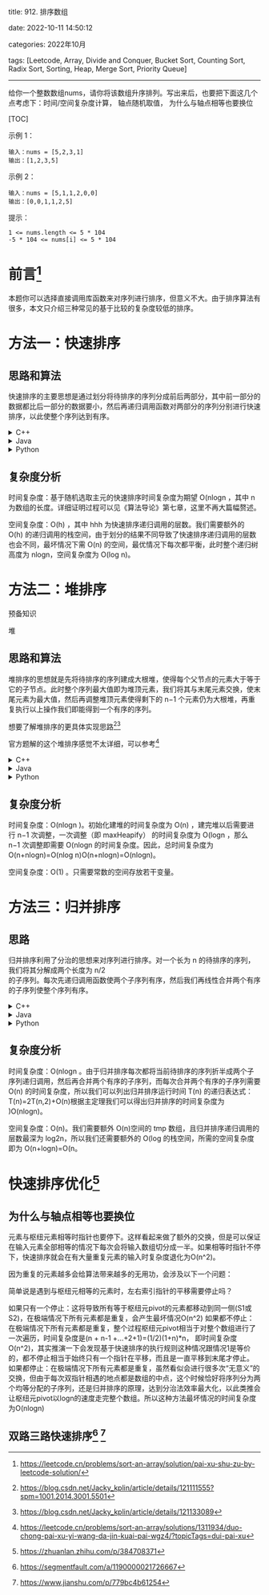 
title: 912. 排序数组

date: 2022-10-11 14:50:12

categories: 2022年10月

tags: [Leetcode, Array, Divide and Conquer, Bucket Sort, Counting Sort, Radix Sort, Sorting, Heap, Merge Sort, Priority Queue]

---

给你一个整数数组nums，请你将该数组升序排列。写出来后，也要把下面这几个点考虑下：时间/空间复杂度计算， 轴点随机取值， 为什么与轴点相等也要换位

<!-- more -->

[TOC]



示例 1：

    输入：nums = [5,2,3,1]
    输出：[1,2,3,5]

示例 2：

    输入：nums = [5,1,1,2,0,0]
    输出：[0,0,1,1,2,5]


提示：

    1 <= nums.length <= 5 * 104
    -5 * 104 <= nums[i] <= 5 * 104

# 前言[^1]

本题你可以选择直接调用库函数来对序列进行排序，但意义不大。由于排序算法有很多，本文只介绍三种常见的基于比较的复杂度较低的排序。


# 方法一：快速排序

## 思路和算法

快速排序的主要思想是通过划分将待排序的序列分成前后两部分，其中前一部分的数据都比后一部分的数据要小，然后再递归调用函数对两部分的序列分别进行快速排序，以此使整个序列达到有序。




<details>
    <summary>C++</summary>

```
class Solution {
    int partition(vector<int>& nums, int l, int r) {
        int pivot = nums[r];
        int i = l - 1;
        for (int j = l; j <= r - 1; ++j) {
            if (nums[j] <= pivot) {
                i = i + 1;
                swap(nums[i], nums[j]);
            }
        }
        swap(nums[i + 1], nums[r]);
        return i + 1;
    }
    int randomized_partition(vector<int>& nums, int l, int r) {
        int i = rand() % (r - l + 1) + l; // 随机选一个作为我们的主元
        swap(nums[r], nums[i]);
        return partition(nums, l, r);
    }
    void randomized_quicksort(vector<int>& nums, int l, int r) {
        if (l < r) {
            int pos = randomized_partition(nums, l, r);
            randomized_quicksort(nums, l, pos - 1);
            randomized_quicksort(nums, pos + 1, r);
        }
    }
public:
    vector<int> sortArray(vector<int>& nums) {
        srand((unsigned)time(NULL));
        randomized_quicksort(nums, 0, (int)nums.size() - 1);
        return nums;
    }
};


```
</details>

<details>
    <summary>Java</summary>

```
class Solution {
    public int[] sortArray(int[] nums) {
        randomizedQuicksort(nums, 0, nums.length - 1);
        return nums;
    }

    public void randomizedQuicksort(int[] nums, int l, int r) {
        if (l < r) {
            int pos = randomizedPartition(nums, l, r);
            randomizedQuicksort(nums, l, pos - 1);
            randomizedQuicksort(nums, pos + 1, r);
        }
    }

    public int randomizedPartition(int[] nums, int l, int r) {
        int i = new Random().nextInt(r - l + 1) + l; // 随机选一个作为我们的主元
        swap(nums, r, i);
        return partition(nums, l, r);
    }

    public int partition(int[] nums, int l, int r) {
        int pivot = nums[r];
        int i = l - 1;
        for (int j = l; j <= r - 1; ++j) {
            if (nums[j] <= pivot) {
                i = i + 1;
                swap(nums, i, j);
            }
        }
        swap(nums, i + 1, r);
        return i + 1;
    }

    private void swap(int[] nums, int i, int j) {
        int temp = nums[i];
        nums[i] = nums[j];
        nums[j] = temp;
    }
}

```
</details>
<details>
    <summary>Python</summary>

```

class Solution:
    def randomized_partition(self, nums, l, r):
        pivot = random.randint(l, r)
        nums[pivot], nums[r] = nums[r], nums[pivot]
        i = l - 1
        for j in range(l, r):
            if nums[j] < nums[r]:
                i += 1
                nums[j], nums[i] = nums[i], nums[j]
        i += 1
        nums[i], nums[r] = nums[r], nums[i]
        return i

    def randomized_quicksort(self, nums, l, r):
        if r - l <= 0:
            return
        mid = self.randomized_partition(nums, l, r)
        self.randomized_quicksort(nums, l, mid - 1)
        self.randomized_quicksort(nums, mid + 1, r)

    def sortArray(self, nums: List[int]) -> List[int]:
        self.randomized_quicksort(nums, 0, len(nums) - 1)
        return nums


```
</details>

## 复杂度分析

时间复杂度：基于随机选取主元的快速排序时间复杂度为期望 O(nlog⁡n ，其中  n 为数组的长度。详细证明过程可以见《算法导论》第七章，这里不再大篇幅赘述。

空间复杂度：O(h) ，其中 hhh 为快速排序递归调用的层数。我们需要额外的 O(h) 的递归调用的栈空间，由于划分的结果不同导致了快速排序递归调用的层数也会不同，最坏情况下需 O(n) 的空间，最优情况下每次都平衡，此时整个递归树高度为  nlogn，空间复杂度为 O(log⁡ n)。

# 方法二：堆排序

预备知识

堆

## 思路和算法

堆排序的思想就是先将待排序的序列建成大根堆，使得每个父节点的元素大于等于它的子节点。此时整个序列最大值即为堆顶元素，我们将其与末尾元素交换，使末尾元素为最大值，然后再调整堆顶元素使得剩下的 n−1  个元素仍为大根堆，再重复执行以上操作我们即能得到一个有序的序列。

想要了解堆排序的更具体实现思路[^2][^3]

官方题解的这个堆排序感觉不太详细，可以参考[^4]

<details>
    <summary>C++</summary>

```
class Solution {
    void maxHeapify(vector<int>& nums, int i, int len) {
        for (; (i << 1) + 1 <= len;) {
            int lson = (i << 1) + 1;
            int rson = (i << 1) + 2;
            int large;
            if (lson <= len && nums[lson] > nums[i]) {
                large = lson;
            } else {
                large = i;
            }
            if (rson <= len && nums[rson] > nums[large]) {
                large = rson;
            }
            if (large != i) {
                swap(nums[i], nums[large]);
                i = large;
            } else {
                break;
            }
        }
    }
    void buildMaxHeap(vector<int>& nums, int len) {
        for (int i = len / 2; i >= 0; --i) {
            maxHeapify(nums, i, len);
        }
    }
    void heapSort(vector<int>& nums) {
        int len = (int)nums.size() - 1;
        buildMaxHeap(nums, len);
        for (int i = len; i >= 1; --i) {
            swap(nums[i], nums[0]);
            len -= 1;
            maxHeapify(nums, 0, len);
        }
    }
public:
    vector<int> sortArray(vector<int>& nums) {
        heapSort(nums);
        return nums;
    }
}; 

```
</details>

<details>
    <summary>Java</summary>

```
    /**
     * 堆排序
     */
    public int[] sortArray(int[] nums) {
        heapSort(nums);
        return nums;
    }

    /**
     * 堆排序(宇宙无敌的JAVA)
     *  第一步: 构建大顶堆
     *  第二步: 交换堆点元素(堆点元素与当前处理的二叉树最后一个元素交换)
     *  第三步: 去除二叉树最后一个节点, 对二叉树根节点堆化(heapify)
     *  第四步: 重复第二、第三步直至结束
     */
    private void heapSort(int[] nums) {
        int len = nums.length;
        //第一步: 构建大顶堆
        buildMaxHead(nums, len);
        //第四步: 重复第二、第三步直至结束
        for (int i = len - 1; i >= 1; i--) {
            //第二步: 交换堆点元素(堆点元素与当前处理的二叉树最后一个元素交换)
            swap(nums, i, 0);
            //第三步: 去除二叉树最后一个节点, 对二叉树根节点堆化(heapify)
            //  元素少于两个没有必要再处理, 这里不特殊判断处理
            heapify(nums, i, 0);
        }
    }

    /**
     * 构建大顶堆
     */
    private void buildMaxHead(int[] nums, int len) {
        //从倒数第二层数的节点开始, 一直到二叉树根节点, 进行堆化(heapify)
        //  求取最后一个节点的父节点, 父节点索引为 int parentIndex = (i - 1) / 2
        int lastNodeIndex = ((len - 1) - 1) / 2;
        for (int i = lastNodeIndex; i >= 0; i--) {
            heapify(nums, len, i);
        }
    }

    private void heapify(int[] nums, int len, int cur) {
        if (cur >= len){
            return;
        }
        //第一个子节点的索引位置 int c1 = 2 * i + 1
        //第二个子节点的索引位置 int c2 = 2 * i + 2
        int c1 = 2 * cur + 1;
        int c2 = 2 * cur + 2;
        //求最大值的索引
        int maxIndex = cur;
        if (c1 < len && nums[c1] > nums[maxIndex]){
            maxIndex = c1;
        }
        if (c2 < len && nums[c2] > nums[maxIndex]){
            maxIndex = c2;
        }
        //当前节点cur不是该堆的最大值, 交换元素值, 并递归被交换点进行堆化(heapify)
        if (cur != maxIndex){
            swap(nums, cur, maxIndex);
            heapify(nums, len, maxIndex);
        }
    }

    /**
     * 交换元素值
     */
    private void swap(int[] nums, int x, int y) {
        int temp = nums[x];
        nums[x] = nums[y];
        nums[y] = temp;
    }

```
</details>


<details>
    <summary>Python</summary>

```
class Solution:
    def max_heapify(self, heap, root, heap_len):
        p = root
        while p * 2 + 1 < heap_len:
            l, r = p * 2 + 1, p * 2 + 2
            if heap_len <= r or heap[r] < heap[l]:
                nex = l
            else:
                nex = r
            if heap[p] < heap[nex]:
                heap[p], heap[nex] = heap[nex], heap[p]
                p = nex
            else:
                break
        
    def build_heap(self, heap):
        for i in range(len(heap) - 1, -1, -1):
            self.max_heapify(heap, i, len(heap))

    def heap_sort(self, nums):
        self.build_heap(nums)
        for i in range(len(nums) - 1, -1, -1):
            nums[i], nums[0] = nums[0], nums[i]
            self.max_heapify(nums, 0, i)
            
    def sortArray(self, nums: List[int]) -> List[int]:
        self.heap_sort(nums)
        return nums


```
</details>



## 复杂度分析

时间复杂度：O(nlog⁡n )。初始化建堆的时间复杂度为 O(n) ，建完堆以后需要进行 n−1  次调整，一次调整（即 maxHeapify） 的时间复杂度为 O(log⁡n ，那么 n−1 次调整即需要 O(nlog⁡n  的时间复杂度。因此，总时间复杂度为 O(n+nlog⁡n)=O(nlog⁡ n)O(n+nlogn)=O(nlogn)。

空间复杂度：O(1) 。只需要常数的空间存放若干变量。

# 方法三：归并排序

## 思路

归并排序利用了分治的思想来对序列进行排序。对一个长为 n 的待排序的序列，我们将其分解成两个长度为 n/2	
  的子序列。每次先递归调用函数使两个子序列有序，然后我们再线性合并两个有序的子序列使整个序列有序。


 

<details>
    <summary>C++</summary>

```
class Solution {
    vector<int> tmp;
    void mergeSort(vector<int>& nums, int l, int r) {
        if (l >= r) return;
        int mid = (l + r) >> 1;
        mergeSort(nums, l, mid);
        mergeSort(nums, mid + 1, r);
        int i = l, j = mid + 1;
        int cnt = 0;
        while (i <= mid && j <= r) {
            if (nums[i] <= nums[j]) {
                tmp[cnt++] = nums[i++];
            }
            else {
                tmp[cnt++] = nums[j++];
            }
        }
        while (i <= mid) {
            tmp[cnt++] = nums[i++];
        }
        while (j <= r) {
            tmp[cnt++] = nums[j++];
        }
        for (int i = 0; i < r - l + 1; ++i) {
            nums[i + l] = tmp[i];
        }
    }
public:
    vector<int> sortArray(vector<int>& nums) {
        tmp.resize((int)nums.size(), 0);
        mergeSort(nums, 0, (int)nums.size() - 1);
        return nums;
    }
}; 

```
</details>

<details>
    <summary>Java</summary>

```
class Solution {
    int[] tmp;

    public int[] sortArray(int[] nums) {
        tmp = new int[nums.length];
        mergeSort(nums, 0, nums.length - 1);
        return nums;
    }

    public void mergeSort(int[] nums, int l, int r) {
        if (l >= r) {
            return;
        }
        int mid = (l + r) >> 1;
        mergeSort(nums, l, mid);
        mergeSort(nums, mid + 1, r);
        int i = l, j = mid + 1;
        int cnt = 0;
        while (i <= mid && j <= r) {
            if (nums[i] <= nums[j]) {
                tmp[cnt++] = nums[i++];
            } else {
                tmp[cnt++] = nums[j++];
            }
        }
        while (i <= mid) {
            tmp[cnt++] = nums[i++];
        }
        while (j <= r) {
            tmp[cnt++] = nums[j++];
        }
        for (int k = 0; k < r - l + 1; ++k) {
            nums[k + l] = tmp[k];
        }
    }
}
 

```
</details>


<details>
    <summary>Python</summary>

```
class Solution:
    def merge_sort(self, nums, l, r):
        if l == r:
            return
        mid = (l + r) // 2
        self.merge_sort(nums, l, mid)
        self.merge_sort(nums, mid + 1, r)
        tmp = []
        i, j = l, mid + 1
        while i <= mid or j <= r:
            if i > mid or (j <= r and nums[j] < nums[i]):
                tmp.append(nums[j])
                j += 1
            else:
                tmp.append(nums[i])
                i += 1
        nums[l: r + 1] = tmp

    def sortArray(self, nums: List[int]) -> List[int]:
        self.merge_sort(nums, 0, len(nums) - 1)
        return nums


```
</details>


## 复杂度分析

时间复杂度：O(nlog⁡n 。由于归并排序每次都将当前待排序的序列折半成两个子序列递归调用，然后再合并两个有序的子序列，而每次合并两个有序的子序列需要 O(n)  的时间复杂度，所以我们可以列出归并排序运行时间 T(n)  的递归表达式：
T(n)=2T(n,2)+O(n)根据主定理我们可以得出归并排序的时间复杂度为  )O(nlogn)。

空间复杂度：O(n)。我们需要额外 O(n)空间的 tmp 数组，且归并排序递归调用的层数最深为 log⁡2n，所以我们还需要额外的 O(log⁡  的栈空间，所需的空间复杂度即为 O(n+log⁡n)=O(n。

# 快速排序优化[^5]

## 为什么与轴点相等也要换位

元素与枢纽元素相等时指针也要停下。这样看起来做了额外的交换，但是可以保证在输入元素全部相等的情况下每次会将输入数组切分成一半。如果相等时指针不停下，快速排序就会在有大量重复元素的输入时复杂度退化为O(n^2)。



因为重复的元素越多会给算法带来越多的无用功，会涉及以下一个问题：

简单说是遇到与枢纽元相等的元素时，左右索引指针的平移需要停止吗？

如果只有一个停止：这将导致所有等于枢纽元pivot的元素都移动到同一侧(S1或S2)，在极端情况下所有元素都是重复，会产生最坏情况O(n^2)
如果都不停止：在极端情况下所有元素都是重复，整个过程枢纽元pivot相当于对整个数组进行了一次遍历，时间复杂度是(n + n-1 +...+2+1)=(1/2)(1+n)*n， 即时间复杂度O(n^2)，其实推演一下会发现基于快速排序的执行规则这种情况跟情况1是等价的，都不停止相当于始终只有一个指针在平移，而且是一直平移到末尾才停止。
如果都停止：在极端情况下所有元素都是重复，虽然看似会进行很多次“无意义”的交换，但由于每次双指针相遇的地点都是数组的中点，这个时候恰好将序列分为两个均等分配的子序列，还是归并排序的原理，达到分治法效率最大化，以此类推会让枢纽元pivot以logn的速度走完整个数组。所以这种方法最坏情况的时间复杂度为O(nlogn)


## 双路三路快速排序[^6] [^7]

[^1]:https://leetcode.cn/problems/sort-an-array/solution/pai-xu-shu-zu-by-leetcode-solution/

[^2]:https://blog.csdn.net/Jacky_kplin/article/details/121111555?spm=1001.2014.3001.5501

[^3]:https://blog.csdn.net/Jacky_kplin/article/details/121133089

[^4]:https://leetcode.cn/problems/sort-an-array/solutions/1311934/duo-chong-pai-xu-yi-wang-da-jin-kuai-pai-wgz4/?topicTags=dui-pai-xu

[^5]:https://zhuanlan.zhihu.com/p/384708371

[^6]:https://segmentfault.com/a/1190000021726667

[^7]:https://www.jianshu.com/p/779bc4b61254